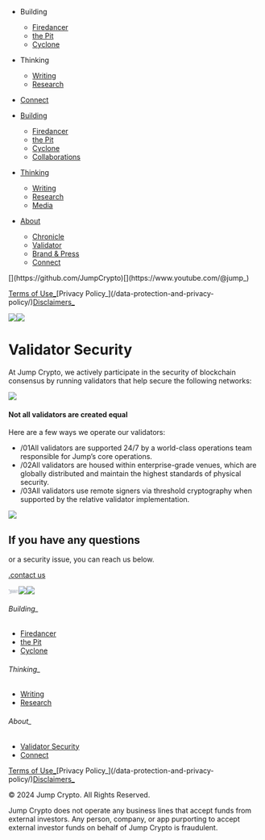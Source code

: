 [](/)

  * Building 
    * [Firedancer](/firedancer/)
    * [the Pit](/thepit/)
    * [Cyclone](/cyclone/)
  * Thinking 
    * [Writing](/writing/)
    * [Research](/research/)
  * [Connect](/connect/)

  * [Building](/)
    * [Firedancer](/firedancer/)
    * [the Pit](/thepit/)
    * [Cyclone](/cyclone/)
    * [Collaborations](/collaborations/)
  * [Thinking](/writing/)
    * [Writing](/writing/)
    * [Research](/research/)
    * [Media](/media/)
  * [About](/writing/)
    * [Chronicle](/chronicle/)
    * [Validator](/validator-security/)
    * [Brand & Press](/brand/)
    * [Connect](/connect/)

[](https://twitter.com/jump_)[](https://github.com/JumpCrypto)[](https://www.youtube.com/@jump_)

[Terms of Use_](/terms-of-use/)[Privacy Policy_](/data-protection-and-privacy-
policy/)[Disclaimers_](/nfa/)

![](/static/top-f9c12fbd39d5cc6c0a2134ca1bf9b4d3.svg)![](/static/bg-f6c0e46ee50e80a75b9c324bb91d8ab4.svg)

# Validator Security

At Jump Crypto, we actively participate in the security of blockchain
consensus by running validators that help secure the following networks:

![](/static/chains-4c512ae1d2e0571bec09e791a94b1c16.svg)

#### Not all validators are created equal

Here are a few ways we operate our validators:

  * /01All validators are supported 24/7 by a world-class operations team responsible for Jump’s core operations.
  * /02All validators are housed within enterprise-grade venues, which are globally distributed and maintain the highest standards of physical security.
  * /03All validators use remote signers via threshold cryptography when supported by the relative validator implementation.

![](/static/cube-f9415d4fdd81b8d271946c3450214854.svg)

## If you have any questions

or a security issue, you can reach us below.

[.contact us](https://ofhqh7c17vq.typeform.com/to/h1uH8GnU)

![](data:image/png;base64,iVBORw0KGgoAAAANSUhEUgAAABQAAAAKCAYAAAC0VX7mAAAACXBIWXMAAAsTAAALEwEAmpwYAAABDUlEQVQoz62SX0vDMADECw5tZ9usMsXSLFnTP4gPe1IQEQK1y9J1r/v+X0UuMzNbuxc18CNwTS65a7yQqyci1k1QNZn3H4PwzTLO9WtA+wzzGJFoq1muV66GC8Sie7HA5+DIpR+W+p6wXkR5V7sEtMnMxoUuYHrUqya7FeuHKP+sLVO+fSRczoxnmu6m2ID4LlgEYDLQ2SaFHheqBDggrOX8GJ3StyAU+mMMf7nlo3qhFhe7PDc0MZl6v3iIaNnJ+kKVp47P+2s3lo2JeK6O/g69daa3mKo7r9Q3npSTHzMpJ4T1iS0dP8gXO4ZboGjMFhgEpabJ9zf0P4ibiJa4TyIx3eyvfvUOh9n/Nr4AHeBPWw3QunoAAAAASUVORK5CYII=)![](/static/5a8af07b070cb2f9d258e95e2bb71d08/36488/bricks.svg)![](/static/5a8af07b070cb2f9d258e95e2bb71d08/36488/bricks.svg)

###### Building_

  * [Firedancer](/firedancer/)
  * [the Pit](/thepit/)
  * [Cyclone](/cyclone/)

###### Thinking_

  * [Writing](/writing/)
  * [Research](/research/)

###### About_

  * [Validator Security](/validator-security/)
  * [Connect](/connect/)

[Terms of Use_](/terms-of-use/)[Privacy Policy_](/data-protection-and-privacy-
policy/)[Disclaimers_](/nfa/)

© 2024 Jump Crypto. All Rights Reserved.

Jump Crypto does not operate any business lines that accept funds from
external investors. Any person, company, or app purporting to accept external
investor funds on behalf of Jump Crypto is fraudulent.

